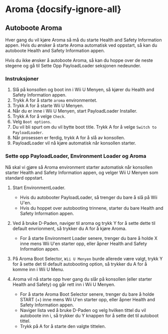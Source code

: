 # Aroma {docsify-ignore-all}

## Autoboote Aroma

Hver gang du vil kjøre Aroma så må du starte Health and Safety Information appen. Hvis du ønsker å starte Aroma automatisk ved oppstart, så kan du autoboote Health and Safety Information appen.

Hvis du ikke ønsker å autoboote Aroma, så kan du hoppe over de neste stegene og gå til Sette Opp PayloadLoader seksjonen nedeunder.

### Instruksjoner

1. Slå på konsollen og boot inn i Wii U Menyen, så kjører du Health and Safety Information appen.
2. Trykk A for å starte `aroma` environmentet.
3. Trykk A for å starte Wii U Menyen.
4. Når du er inne i Wii U Menyen, start PayloadLoader Installer.
5. Trykk A for å velge `Check`.
6. Velg `Boot options`.
7. Du vil bli spurt om du vil bytte boot title. Trykk A for å velge `Switch to PayloadLoader`.
8. Når prosessen er ferdig, trykk A for å slå av konsollen.
9. PayloadLoader vil nå kjøre automatisk når konsollen starter.

### Sette opp PayloadLoader, Environment Loader og Aroma

Nå skal vi gjøre så Aroma environment starter automatisk når konsollen starter Health and Safety Information appen, og velger Wii U Menyen som standard oppstart.

1. Start EnvironmentLoader.
   - Hvis du autobooter PayloadLoader, så trenger du bare å slå på Wii U'en.
   - Hvis du hoppet over autobooting trinnene, starter du bare Health and Safety Information appen.

2. Ved å bruke D-Paden, naviger til aroma og trykk Y for å sette dette til default envrionment, så trykker du A for å kjøre Aroma.
   - For å starte Environment Loader senere, trenger du bare å holde X inne mens Wii U'en starter opp, eller åpner Health and Safety Information appen.

3. På Aroma Boot Selector, `Wii U Menyen` burde allerede være valgt, trykk Y for å sette det til default autobooting option, så trykker du A for å komme inn i Wii U Menu.

4. Aroma vil nå starte opp hver gang du slår på konsollen (eller starter Health and Safety) og går rett inn i Wii U Menyen.
   - For å starte Aroma Boot Selector senere, trenger du bare å holde START (+) inne mens Wii U'en starter opp, eller åpner Health and Safety Information appen.
   - Naviger lista ved å bruke D-Paden og velg hvilken tittel du vil autoboote inn i, så trykker du Y knappen for å sette det til autoboot tittel.
   - Trykk på A for å starte den valgte tittelen.
